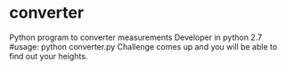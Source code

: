 # converter
Python program to converter measurements
Developer in python 2.7
#usage:
python converter.py
Challenge comes up and you will be able to find out your heights.
